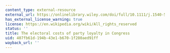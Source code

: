 ```yaml
---
content_type: external-resource
external_url: https://onlinelibrary.wiley.com/doi/full/10.1111/j.1540-5907.2010.00449.x
has_external_license_warning: true
license: https://en.wikipedia.org/wiki/All_rights_reserved
status: ''
title: The electoral costs of party loyalty in Congress
uid: 407fb61d-194b-43e1-b670-1f280aed91ff
wayback_url: ''
---
```

